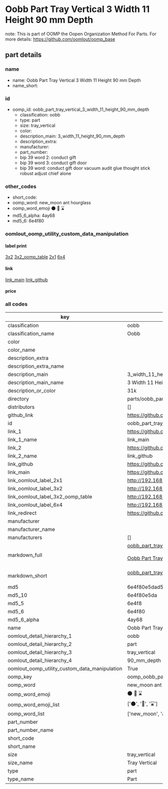 # Oobb Part Tray Vertical 3 Width 11 Height 90 mm Depth  

note: This is part of OOMP the Oopen Organization Method For Parts. For more details: https://github.com/oomlout/oomp_base

##  part details
  







### name
* name: Oobb Part Tray Vertical 3 Width 11 Height 90 mm Depth
* name_short: 
### id
* oomp_id: oobb_part_tray_vertical_3_width_11_height_90_mm_depth
  * classification: oobb
  * type: part
  * size: tray_vertical
  * color: 
  * description_main: 3_width_11_height_90_mm_depth
  * description_extra: 
  * manufacturer: 
  * part_number: 
  * bip 39 word 2: conduct gift
  * bip 39 word 3: conduct gift door
  * bip 39 word: conduct gift door vacuum audit glue thought stick robust adjust chief alone

### other_codes
* short_code: 
* oomp_word: new_moon ant hourglass
* oomp_word_emoji :new_moon: :ant: :hourglass:
* md5_6_alpha: 4ay68
* md5_6: 6e4f80






### oomlout_oomp_utility_custom_data_manipulation
#### label print
[3x2](http://192.168.1.245:1112/?label=oomp%204ay68)
[3x2_oomp_table](http://192.168.1.108:1112/?label=oomp%204ay68)
[2x1](http://192.168.1.242:1112/?label=oomp%204ay68)
[6x4](http://192.168.1.55:1112/?label=oomp%204ay68)    

#### link

[link_main](https://github.com/oomlout/oomlout_oomp_version_1_messy/tree/main/parts/oobb_part_tray_vertical_3_width_11_height_90_mm_depth) [link_github](https://github.com/oomlout/oomlout_oomp_version_1_messy/tree/main/parts/oobb_part_tray_vertical_3_width_11_height_90_mm_depth)                             

#### price







### all codes 
| key | value |  
| --- | --- |  
| classification | oobb |  
| classification_name | Oobb |  
| color |  |  
| color_name |  |  
| description_extra |  |  
| description_extra_name |  |  
| description_main | 3_width_11_height_90_mm_depth |  
| description_main_name | 3 Width 11 Height 90 mm Depth |  
| description_or_color | 31k |  
| directory | parts/oobb_part_tray_vertical_3_width_11_height_90_mm_depth |  
| distributors | [] |  
| github_link | https://github.com/oomlout/oomlout_oomp_part_src/tree/main/parts/oobb_part_tray_vertical_3_width_11_height_90_mm_depth |  
| id | oobb_part_tray_vertical_3_width_11_height_90_mm_depth |  
| link_1 | https://github.com/oomlout/oomlout_oomp_version_1_messy/tree/main/parts/oobb_part_tray_vertical_3_width_11_height_90_mm_depth |  
| link_1_name | link_main |  
| link_2 | https://github.com/oomlout/oomlout_oomp_version_1_messy/tree/main/parts/oobb_part_tray_vertical_3_width_11_height_90_mm_depth |  
| link_2_name | link_github |  
| link_github | https://github.com/oomlout/oomlout_oomp_version_1_messy/tree/main/parts/oobb_part_tray_vertical_3_width_11_height_90_mm_depth |  
| link_main | https://github.com/oomlout/oomlout_oomp_version_1_messy/tree/main/parts/oobb_part_tray_vertical_3_width_11_height_90_mm_depth |  
| link_oomlout_label_2x1 | http://192.168.1.242:1112/?label=oomp%204ay68 |  
| link_oomlout_label_3x2 | http://192.168.1.245:1112/?label=oomp%204ay68 |  
| link_oomlout_label_3x2_oomp_table | http://192.168.1.108:1112/?label=oomp%204ay68 |  
| link_oomlout_label_6x4 | http://192.168.1.55:1112/?label=oomp%204ay68 |  
| link_redirect | https://github.com/oomlout/oomlout_oomp_version_1_messy/tree/main/parts/oobb_part_tray_vertical_3_width_11_height_90_mm_depth |  
| manufacturer |  |  
| manufacturer_name |  |  
| manufacturers | [] |  
| markdown_full | [oobb_part_tray_vertical_3_width_11_height_90_mm_depth](none)<br>[](none)<br>[Oobb Part Tray Vertical 3 Width 11 Height 90 Mm Depth](none)<br><br> |  
| markdown_short | [oobb_part_tray_vertical_3_width_11_height_90_mm_depth](none)<br><br> |  
| md5 | 6e4f80e5dad5bc1d8f878f0882d87176 |  
| md5_10 | 6e4f80e5da |  
| md5_5 | 6e4f8 |  
| md5_6 | 6e4f80 |  
| md5_6_alpha | 4ay68 |  
| name | Oobb Part Tray Vertical 3 Width 11 Height 90 mm Depth |  
| oomlout_detail_hierarchy_1 | oobb |  
| oomlout_detail_hierarchy_2 | part |  
| oomlout_detail_hierarchy_3 | tray_vertical |  
| oomlout_detail_hierarchy_4 | 90_mm_depth |  
| oomlout_oomp_utility_custom_data_manipulation | True |  
| oomp_key | oomp_oobb_part_tray_vertical_3_width_11_height_90_mm_depth |  
| oomp_word | new_moon ant hourglass |  
| oomp_word_emoji | :new_moon: :ant: :hourglass: |  
| oomp_word_emoji_list | [':new_moon:', ':ant:', ':hourglass:'] |  
| oomp_word_list | ['new_moon', 'ant', 'hourglass'] |  
| part_number |  |  
| part_number_name |  |  
| short_code |  |  
| short_name |  |  
| size | tray_vertical |  
| size_name | Tray Vertical |  
| type | part |  
| type_name | Part |  
